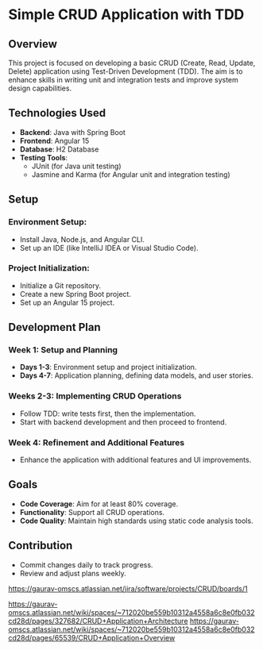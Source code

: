 # Simple CRUD Application with TDD

## Overview
This project is focused on developing a basic CRUD (Create, Read, Update, Delete) application using Test-Driven Development (TDD). The aim is to enhance skills in writing unit and integration tests and improve system design capabilities.

## Technologies Used
- **Backend**: Java with Spring Boot
- **Frontend**: Angular 15
- **Database**: H2 Database
- **Testing Tools**:
    - JUnit (for Java unit testing)
    - Jasmine and Karma (for Angular unit and integration testing)

## Setup
### Environment Setup:
- Install Java, Node.js, and Angular CLI.
- Set up an IDE (like IntelliJ IDEA or Visual Studio Code).

### Project Initialization:
- Initialize a Git repository.
- Create a new Spring Boot project.
- Set up an Angular 15 project.

## Development Plan
### Week 1: Setup and Planning
- **Days 1-3**: Environment setup and project initialization.
- **Days 4-7**: Application planning, defining data models, and user stories.

### Weeks 2-3: Implementing CRUD Operations
- Follow TDD: write tests first, then the implementation.
- Start with backend development and then proceed to frontend.

### Week 4: Refinement and Additional Features
- Enhance the application with additional features and UI improvements.

## Goals
- **Code Coverage**: Aim for at least 80% coverage.
- **Functionality**: Support all CRUD operations.
- **Code Quality**: Maintain high standards using static code analysis tools.

## Contribution
- Commit changes daily to track progress.
- Review and adjust plans weekly.


https://gaurav-omscs.atlassian.net/jira/software/projects/CRUD/boards/1

https://gaurav-omscs.atlassian.net/wiki/spaces/~712020be559b10312a4558a6c8e0fb032cd28d/pages/327682/CRUD+Application+Architecture
https://gaurav-omscs.atlassian.net/wiki/spaces/~712020be559b10312a4558a6c8e0fb032cd28d/pages/65539/CRUD+Application+Overview
